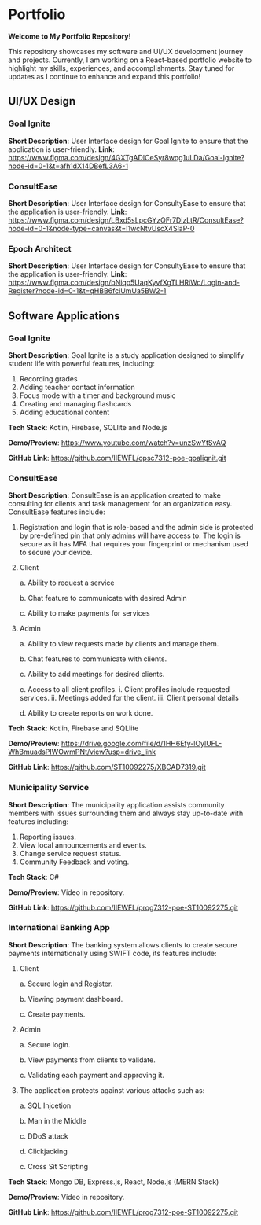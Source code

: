 # Portfolio 
**Welcome to My Portfolio Repository!**

This repository showcases my software and UI/UX development journey and projects. Currently, I am working on a React-based portfolio website to highlight my skills, experiences, and accomplishments. Stay tuned for updates as I continue to enhance and expand this portfolio!

## UI/UX Design

### Goal Ignite 
**Short Description**: User Interface design for Goal Ignite to ensure that the application is user-friendly.
**Link**: https://www.figma.com/design/4GXTgADICeSyr8wqg1uLDa/Goal-Ignite?node-id=0-1&t=afh1dX14DBefL3A6-1

### ConsultEase
**Short Description**: User Interface design for ConsultyEase to ensure that the application is user-friendly.
**Link**: https://www.figma.com/design/LBxd5sLpcGYzQFr7DizLtR/ConsultEase?node-id=0-1&node-type=canvas&t=I1wcNtvUscX4SlaP-0

### Epoch Architect
**Short Description**: User Interface design for ConsultyEase to ensure that the application is user-friendly.
**Link**: https://www.figma.com/design/bNiqo5UaqKyvfXgTLHRiWc/Login-and-Register?node-id=0-1&t=qHBB6fciUmUa5BW2-1
   
## Software Applications

### Goal Ignite
**Short Description**: Goal Ignite is a study application designed to simplify student life with powerful features, including:
1. Recording grades
2. Adding teacher contact information
3. Focus mode with a timer and background music
4. Creating and managing flashcards
5. Adding educational content

**Tech Stack**: Kotlin, Firebase, SQLlite and Node.js

**Demo/Preview**: https://www.youtube.com/watch?v=unzSwYtSvAQ

**GitHub Link**: https://github.com/IIEWFL/opsc7312-poe-goalignit.git 

### ConsultEase
**Short Description**: ConsultEase is an application created to make consulting for clients and task management for an organization easy. ConsultEase features include:
1. Registration and login that is role-based and the admin side is protected by pre-defined pin that only admins will have access to. The login is secure as it has MFA that requires your fingerprint or mechanism used to secure your device.
2. Client

   a. Ability to request a service

   b. Chat feature to communicate with desired Admin

   c. Ability to make payments for services

4. Admin

   a. Ability to view requests made by clients and manage them.

   b. Chat features to communicate with clients.

   c. Ability to add meetings for desired clients.

   c. Access to all client profiles.
     i. Client profiles include requested services.
     ii. Meetings added for the client.
     iii. Client personal details

   d. Ability to create reports on work done.

**Tech Stack**: Kotlin, Firebase and SQLlite

**Demo/Preview**: https://drive.google.com/file/d/1HH6Efy-lOylUFL-WhBmuadsPIWOwmPNt/view?usp=drive_link 

**GitHub Link**: https://github.com/ST10092275/XBCAD7319.git

### Municipality Service
**Short Description**: The municipality application assists community members with issues surrounding them and always stay up-to-date with features including:
1. Reporting issues.
2. View local announcements and events.
3. Change service request status.
4. Community Feedback and voting.

**Tech Stack**: C#

**Demo/Preview**: Video in repository.

**GitHub Link**: https://github.com/IIEWFL/prog7312-poe-ST10092275.git

### International Banking App
**Short Description**: The banking system allows clients to create secure payments internationally using SWIFT code, its features include:
1. Client
   
   a. Secure login and Register.
   
   b. Viewing payment dashboard.

   c. Create payments.
   
2. Admin

   a. Secure login.

   b. View payments from clients to validate.

   c. Validating each payment and approving it.
   
3. The application protects against various attacks such as:
   
   a. SQL Injcetion

   b. Man in the Middle

   c. DDoS attack

   d. Clickjacking

   c. Cross Sit Scripting
   
**Tech Stack**: Mongo DB, Express.js, React, Node.js (MERN Stack)

**Demo/Preview**: Video in repository.

**GitHub Link**: https://github.com/IIEWFL/prog7312-poe-ST10092275.git
